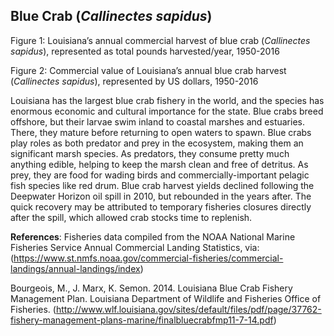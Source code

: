 ## Blue Crab (*Callinectes sapidus*)
 
Figure 1: Louisiana’s annual commercial harvest of blue crab (*Callinectes sapidus*), represented as total pounds harvested/year, 1950-2016
 
Figure 2: Commercial value of Louisiana’s annual blue crab harvest (*Callinectes sapidus*), represented by US dollars, 1950-2016
 
Louisiana has the largest blue crab fishery in the world, and the species has enormous economic and cultural importance for the state. Blue crabs breed offshore, but their larvae swim inland to coastal marshes and estuaries. There, they mature before returning to open waters to spawn. Blue crabs play roles as both predator and prey in the ecosystem, making them an significant marsh species. As predators, they consume pretty much anything edible, helping to keep the marsh clean and free of detritus. As prey, they are food for wading birds and commercially-important pelagic fish species like red drum. Blue crab harvest yields declined following the Deepwater Horizon oil spill in 2010, but rebounded in the years after. The quick recovery may be attributed to temporary fisheries closures directly after the spill, which allowed crab stocks time to replenish. 
 
**References**: Fisheries data compiled from the NOAA National Marine Fisheries Service Annual Commercial Landing Statistics, via:
(https://www.st.nmfs.noaa.gov/commercial-fisheries/commercial-landings/annual-landings/index)
 
Bourgeois, M., J. Marx, K. Semon. 2014. Louisiana Blue Crab Fishery Management Plan. Louisiana Department of Wildlife and Fisheries Office of Fisheries.
(http://www.wlf.louisiana.gov/sites/default/files/pdf/page/37762-fishery-management-plans-marine/finalbluecrabfmp11-7-14.pdf)
 
